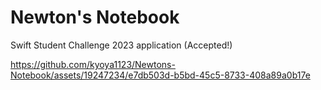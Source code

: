 # Newton's Notebook

Swift Student Challenge 2023 application (Accepted!)


https://github.com/kyoya1123/Newtons-Notebook/assets/19247234/e7db503d-b5bd-45c5-8733-408a89a0b17e

